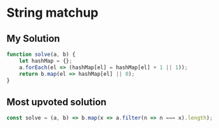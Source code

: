 # String matchup

## My Solution

```javascript
function solve(a, b) {
    let hashMap = {};
    a.forEach(el => (hashMap[el] = hashMap[el] + 1 || 1));
    return b.map(el => hashMap[el] || 0);
}
```

## Most upvoted solution

```javascript
const solve = (a, b) => b.map(x => a.filter(n => n === x).length);
```
